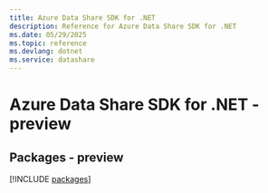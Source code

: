 ```yaml
---
title: Azure Data Share SDK for .NET
description: Reference for Azure Data Share SDK for .NET
ms.date: 05/29/2025
ms.topic: reference
ms.devlang: dotnet
ms.service: datashare
---
```

# Azure Data Share SDK for .NET - preview
## Packages - preview
[!INCLUDE [packages](data-share-index.md)]